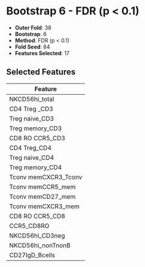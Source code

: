 # Bootstrap 6 - FDR (p < 0.1)

- **Outer Fold**: 38
- **Bootstrap**: 6
- **Method**: FDR (p < 0.1)
- **Fold Seed**: 84
- **Features Selected**: 17

## Selected Features

| Feature |
|---------|
| NKCD56hi_total |
| CD4 Treg _CD3 |
| Treg naive_CD3 |
| Treg memory_CD3 |
| CD8 RO CCR5_CD3 |
| CD4 Treg_CD4 |
| Treg naive_CD4 |
| Treg memory_CD4 |
| Tconv memCXCR3_Tconv |
| Tconv memCCR5_mem |
| Tconv memCD27_mem |
| Tconv memCXCR3_mem |
| CD8 RO CCR5_CD8 |
| CCR5_CD8RO |
| NKCD56hi_CD3neg |
| NKCD56hi_nonTnonB |
| CD27IgD_Bcells |
